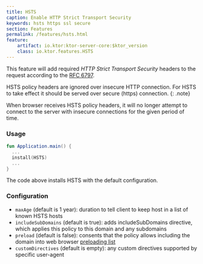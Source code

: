 ```yaml
---
title: HSTS
caption: Enable HTTP Strict Transport Security
keywords: hsts https ssl secure
section: Features
permalink: /features/hsts.html
feature:
    artifact: io.ktor:ktor-server-core:$ktor_version
    class: io.ktor.features.HSTS
---
```


This feature will add required _HTTP Strict Transport Security_ headers to the request according to the [RFC 6797](https://tools.ietf.org/html/rfc6797).

HSTS policy headers are ignored over insecure HTTP connection. For HSTS to take effect it should be
served over secure (https) connection.
{: .note} 

When browser receives HSTS policy headers, it will no longer attempt to connect to the server with insecure connections 
for the given period of time. 

### Usage

```kotlin
fun Application.main() {
  ...
  install(HSTS) 
  ...
}
```

The code above installs HSTS with the default configuration.  

### Configuration

* `maxAge` (default is 1 year): duration to tell client to keep host in a list of known HSTS hosts
* `includeSubDomains` (default is true): adds includeSubDomains directive, which applies this policy to this domain and any subdomains
* `preload` (default is false): consents that the policy allows including the domain into web browser [preloading list](https://https.cio.gov/hsts/#hsts-preloading) 
* `customDirectives` (default is empty): any custom directives supported by specific user-agent
